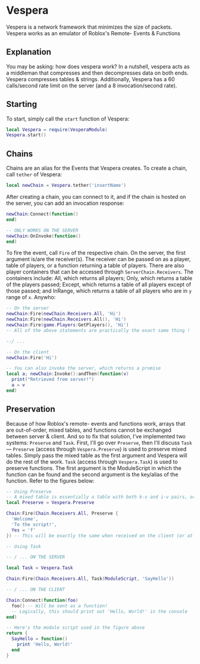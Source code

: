 # Vespera
Vespera is a network framework that minimizes the size of packets. 
Vespera works as an emulator of Roblox's Remote- Events &amp; Functions

## Explanation

You may be asking: how does vespera work? In a nutshell, vespera acts as a middleman that compresses and then decompresses data on both ends. Vespera compresses tables & strings. 
Additionally, Vespera has a 60 calls/second rate limit on the server (and a 8 invocation/second rate).

## Starting

To start, simply call the `start` function of Vespera:

```lua
local Vespera = require(VesperaModule)
Vespera.start()
```

## Chains

Chains are an alias for the Events that Vespera creates. To create a chain, call `tether` of Vespera:

```lua
local newChain = Vespera.tether('insertName')
```

After creating a chain, you can connect to it, and if the chain is hosted on the server, you can add an invocation response:

```lua
newChain:Connect(function()
end)

-- ONLY WORKS ON THE SERVER
newChain:OnInvoke(function()
end)
```

To fire the event, call `Fire` of the respective chain. On the server, the first argument is/are the receiver(s). The receiver can be passed on as a player, table of players, or a function returning a table of players. There are also player containers that can be accessed through `ServerChain.Receivers`. The containers include: All, which returns all players; Only, which returns a table of the players passed; Except, which returns a table of all players except of those passed; and InRange, which returns a table of all players who are in `y` range of `x`. Anywho:

```lua
-- On the server
newChain:Fire(newChain.Receivers.All, 'Hi')
newChain:Fire(newChain.Receivers.All(), 'Hi')
newChain:Fire(game.Players:GetPlayers(), 'Hi')
-- All of the above statements are practically the exact same thing !

--/ ...

-- On the client
newChain:Fire('Hi')

-- You can also invoke the server, which returns a promise
local a; newChain:Invoke():andThen(function(v)
  print("Retrieved from server!")
  a = v
end)
```

## Preservation

Because of how Roblox's remote- events and functions work, arrays that are out-of-order, mixed tables, and functions cannot be exchanged between server & client. And so to fix that solution, I've implemented two systems: `Preserve` and `Task`. First, I'll go over `Preserve`, then I'll discuss `Task` — `Preserve` (access through `Vespera.Preserve`) is used to preserve mixed tables. Simply pass the mixed table as the first argument and Vespera will do the rest of the work. `Task` (access through `Vespera.Task`) is used to preserve functions. The first argument is the ModuleScript in which the function can be found and the second argument is the key/alias of the function. Refer to the figures below:

```lua
-- Using Preserve
-- A mixed table is essentially a table with both k-v and i-v pairs, or in other words, a table that is both a dictionary and array at the same time.
local Preserve = Vespera.Preserve

Chain:Fire(Chain.Receivers.All, Preserve {
  'Welcome',
  'To the script!',
  Yes = 'f'
}) -- This will be exactly the same when received on the client (or at least should be ... if any bugs are encountered, make an issue on this page!)
```


```lua
-- Using Task

-- / ... ON THE SERVER

local Task = Vespera.Task

Chain:Fire(Chain.Receivers.All, Task(ModuleScript, 'SayHello'))

-- / ... ON THE CLIENT

Chain:Connect(function(foo)
  foo() -- Will be sent as a function!
  -- Logically, this should print out 'Hello, World!' in the console
end)

```

```lua
-- Here's the module script used in the figure above
return {
  SayHello = function()
    print 'Hello, World!'
  end
}
```
